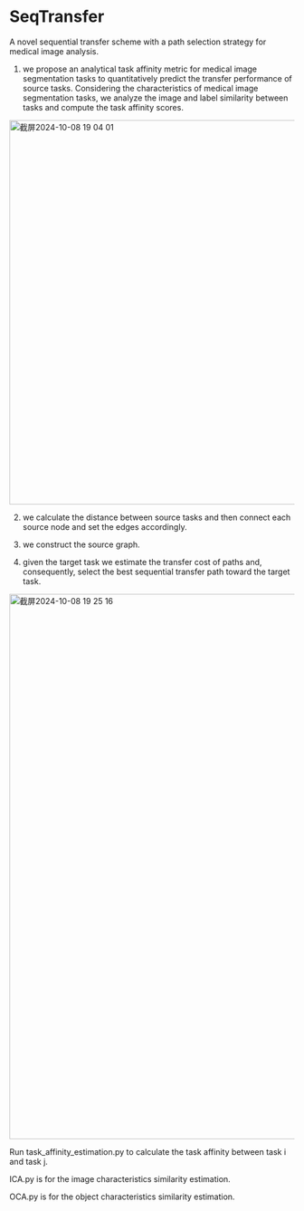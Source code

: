 # SeqTransfer
A novel sequential transfer scheme with a path selection strategy for medical image analysis.

1. we propose an analytical task affinity metric for medical image segmentation tasks to quantitatively predict the transfer performance of source tasks. 
Considering the characteristics of medical image segmentation tasks, we analyze the image and label similarity between tasks and compute the task affinity scores.

  <img width="679" alt="截屏2024-10-08 19 04 01" src="https://github.com/user-attachments/assets/1c7e1ee7-b895-43a8-980d-3813ce4af90b">
  
2. we calculate the distance between source tasks and then connect each source node and set the edges accordingly.

3. we construct the source graph.

4. given the target task we estimate the transfer cost of paths and, consequently, select the best sequential transfer path toward the target task.

<img width="963" alt="截屏2024-10-08 19 25 16" src="https://github.com/user-attachments/assets/1a69c7cb-2c06-4030-8aba-0c4815a935c5">

  Run task_affinity_estimation.py to calculate the task affinity between task i and task j.

  ICA.py is for the image characteristics similarity estimation.

  OCA.py is for the object characteristics similarity estimation.



